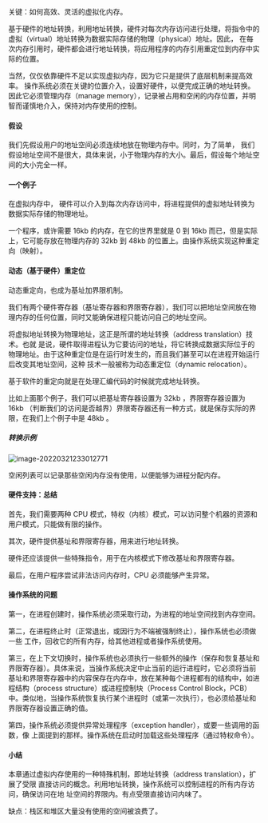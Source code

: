 关键：如何高效、灵活的虚拟化内存。

基于硬件的地址转换，利用地址转换，硬件对每次内存访问进行处理，将指令中的虚拟（virtual）地址转换为数据实际存储的物理（physical）地址。因此， 在每次内存引用时，硬件都会进行地址转换，将应用程序的内存引用重定位到内存中实际的位置。

当然，仅仅依靠硬件不足以实现虚拟内存，因为它只是提供了底层机制来提高效率。 操作系统必须在关键的位置介入，设置好硬件，以便完成正确的地址转换。因此它必须管理内存（manage memory），记录被占用和空闲的内存位置，并明智而谨慎地介入，保持对内存使用的控制。

#### 假设

我们先假设用户的地址空间必须连续地放在物理内存中。同时，为了简单， 我们假设地址空间不是很大，具体来说，小于物理内存的大小。最后，假设每个地址空间的大小完全一样。

#### 一个例子

在虚拟内存中， 硬件可以介入到每次内存访问中，将进程提供的虚拟地址转换为数据实际存储的物理地址。

一个程序，或许需要 16kb 的内存，在它的世界里就是 0 到 16kb 而已，但是实际上，它可能存放在物理内存的 32kb 到 48kb 的位置上。由操作系统实现这种重定向（映射）。

#### 动态（基于硬件）重定位

动态重定向，也成为基址加界限机制。

我们有两个硬件寄存器（基址寄存器和界限寄存器），我们可以把地址空间放在物理内存的任何位置，同时又能确保进程只能访问自己的地址空间。

将虚拟地址转换为物理地址，这正是所谓的地址转换（address translation）技术。也就 是说，硬件取得进程认为它要访问的地址，将它转换成数据实际位于的物理地址。由于这种重定位是在运行时发生的，而且我们甚至可以在进程开始运行后改变其地址空间，这种 技术一般被称为动态重定位（dynamic relocation）。

基于软件的重定向就是在处理汇编代码的时候就完成地址转换。

比如上面那个例子，我们可以把基址寄存器设置为 32kb ，界限寄存器设置为 16kb （判断我们的访问是否越界）界限寄存器还有一种方式，就是保存实际的界限，在我们上个例子中是 48kb 。

##### 转换示例

![image-20220321233012771](https://gitee.com/ceyewan/pic/raw/master/images/image-20220321233012771.png)

空闲列表可以记录那些空闲内存没有使用，以便能够为进程分配内存。

#### 硬件支持：总结

首先，我们需要两种 CPU 模式，特权（内核）模式，可以访问整个机器的资源和用户模式，只能做有限的操作。

其次，硬件提供基址和界限寄存器，用来进行地址转换。

硬件还应该提供一些特殊指令，用于在内核模式下修改基址和界限寄存器。

最后，在用户程序尝试非法访问内存时，CPU 必须能够产生异常。

#### 操作系统的问题

第一，在进程创建时，操作系统必须采取行动，为进程的地址空间找到内存空间。

第二，在进程终止时（正常退出，或因行为不端被强制终止），操作系统也必须做一些 工作，回收它的所有内存，给其他进程或者操作系统使用。

第三，在上下文切换时，操作系统也必须执行一些额外的操作（保存和恢复基址和界限寄存器）。具体来说，当操作系统决定中止当前的运行进程时，它必须将当前基址和界限寄存器中的内容保存在内存中，放在某种每个进程都有的结构中，如进程结构（process structure）或进程控制块（Process Control Block，PCB）中。类似地，当操作系统恢复执行某个进程时（或第一次执行），也必须给基址和界限寄存器设置正确的值。

第四，操作系统必须提供异常处理程序（exception handler），或要一些调用的函数，像 上面提到的那样。操作系统在启动时加载这些处理程序（通过特权命令）。

#### 小结

本章通过虚拟内存使用的一种特殊机制，即地址转换（address translation），扩展了受限 直接访问的概念。利用地址转换，操作系统可以控制进程的所有内存访问，确保访问在地 址空间的界限内。有点受限直接访问内味了。

缺点：栈区和堆区大量没有使用的空间被浪费了。